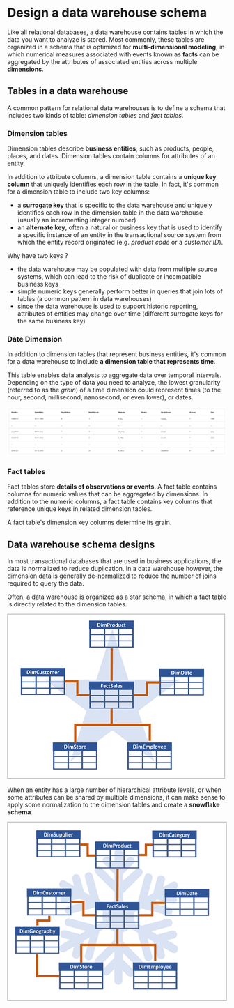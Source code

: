 # Design a data warehouse schema

Like all relational databases, a data warehouse contains tables in which the data you want to analyze is stored. Most commonly, these tables are organized in a schema that is optimized for **multi-dimensional modeling**, in which numerical measures associated with events known as **facts** can be aggregated by the attributes of associated entities across multiple **dimensions**. 

## Tables in a data warehouse

A common pattern for relational data warehouses is to define a schema that includes two kinds of table: *dimension tables* and *fact tables*.

### Dimension tables

Dimension tables describe **business entities**, such as products, people, places, and dates. Dimension tables contain columns for attributes of an entity. 

In addition to attribute columns, a dimension table contains a **unique key column** that uniquely identifies each row in the table. In fact, it's common for a dimension table to include two key columns:
- a **surrogate key** that is specific to the data warehouse and uniquely identifies each row in the dimension table in the data warehouse (usually an incrementing integer number)
- an **alternate key**, often a natural or business key that is used to identify a specific instance of an entity in the transactional source system from which the entity record originated (e.g. *product code* or a *customer ID*).

Why have two keys ?
- the data warehouse may be populated with data from multiple source systems, which can lead to the risk of duplicate or incompatible business keys
- simple numeric keys generally perform better in queries that join lots of tables (a common pattern in data warehouses)
- since the data warehouse is used to support historic reporting, attributes of entities may change over time (different surrogate keys for the same business key)

### Date Dimension

In addition to dimension tables that represent business entities, it's common for a data warehouse to include **a dimension table that represents time**. 

This table enables data analysts to aggregate data over temporal intervals. Depending on the type of data you need to analyze, the lowest granularity (referred to as the *grain*) of a time dimension could represent times (to the hour, second, millisecond, nanosecond, or even lower), or dates.

![Date Dimension](./date_dimension.png)

### Fact tables

Fact tables store **details of observations or events**. A fact table contains columns for numeric values that can be aggregated by dimensions. In addition to the numeric columns, a fact table contains key columns that reference unique keys in related dimension tables.

A fact table's dimension key columns determine its grain. 

## Data warehouse schema designs

In most transactional databases that are used in business applications, the data is normalized to reduce duplication. In a data warehouse however, the dimension data is generally de-normalized to reduce the number of joins required to query the data.

Often, a data warehouse is organized as a star schema, in which a fact table is directly related to the dimension tables.

![Star Schema](./star_schema.png)

When an entity has a large number of hierarchical attribute levels, or when some attributes can be shared by multiple dimensions, it can make sense to apply some normalization to the dimension tables and create a **snowflake schema**.

![Snowflake Schema](./snowflake_schema.png)